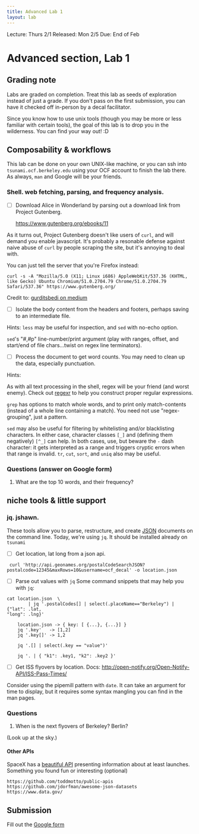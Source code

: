 ```yaml
---
title: Advanced Lab 1
layout: lab
---
```


Lecture: Thurs 2/1
Released: Mon 2/5
Due: End of Feb

# Advanced section, Lab 1

## Grading note
Labs are graded on completion. Treat this lab as seeds of exploration instead 
of just a grade. If you don't pass on the first submission, you can have it 
checked off in-person by a decal facilitator.

Since you know how to use unix tools (though you may be more or less familiar 
with certain tools), the goal of this lab is to drop you in the wilderness. You 
can find your way out! :D


## Composability & workflows
This lab can be done on your own UNIX-like machine, or you can ssh into 
`tsunami.ocf.berkeley.edu` using your OCF account to finish the lab there. As 
always, `man` and Google will be your friends.


### Shell. web fetching, parsing, and frequency analysis.
- [ ] Download Alice in Wonderland by parsing out a download link from Project 
Gutenberg.

    https://www.gutenberg.org/ebooks/11

As it turns out, Project Gutenberg doesn't like users of `curl`, and will 
demand 
you enable javascript.  It's probably a resonable defense against naive abuse 
of `curl` by people scraping the site, but it's annoying to deal with.


You can just tell the server that you're Firefox instead:

```
curl -s -A "Mozilla/5.0 (X11; Linux i686) AppleWebKit/537.36 (KHTML, like Gecko) Ubuntu Chromium/51.0.2704.79 Chrome/51.0.2704.79 Safari/537.36" https://www.gutenberg.org/
```
    
Credit to: [gurditsbedi on 
medium](https://medium.com/@gurditsbedi/automating-download-from-project-gutenberg-using-the-linux-terminal-e9f35bbbd06c)



- [ ] Isolate the body content from the headers and footers, perhaps saving to 
an intermediate file. 

Hints: 
`less` may be useful for inspection, and `sed` with no-echo option. 

`sed`'s "#,#p" line-number/print argument (play with ranges, offset, and 
start/end of file chars...twist on regex line terminators).

- [ ] Process the document to get word counts. You may need to clean up the 
data, especially punctuation. 

Hints:

As with all text processing in the shell, regex 
will be your friend (and worst enemy). Check out [regexr](https://regexr.com/) 
to help you construct proper regular expressions.

`grep` has options to match whole words, and to print only match-contents 
(instead of a whole line containing a match). You need not use 
"regex-grouping", just a pattern. 

`sed` may also be useful for filtering by whitelisting and/or blacklisting 
characters. In either case, character classes `[_]` and (defining them 
negatively) `[^_]` can help. In both cases, use, but beware the `-` dash 
character: it gets interpreted as a range and triggers cryptic errors when that 
range is invalid. `tr`, `cut`, `sort`, and `uniq` also may be
useful.

### Questions (answer on Google form)
1. What are the top 10 words, and their frequency?

## niche tools & little support

### jq. jshawn.
These tools allow you to parse, restructure, and create 
[JSON](https://www.json.org/) documents on the 
command line. Today, we're using `jq`. It should be installed already on `tsunami`

- [ ] Get location, lat long from a json api.
```
 curl 'http://api.geonames.org/postalCodeSearchJSON?postalcode=12345&maxRows=10&username=ocf_decal' -o location.json
```
- [ ] Parse out values with `jq`
Some command snippets that may help you with `jq`:
```
cat location.json  \
        | jq '.postalCodes[] | select(.placeName=="Berkeley") | {"lat": .lat, 
"long": .lng}'

    location.json -> { key: [ {...}, {...}] }
    jq '.key'   -> [1,2]
    jq '.key[]' -> 1,2

    jq '.[] | select(.key == "value")'

    jq '. | { "k1": .key1, "k2": .key2 }'
```

- [ ] Get ISS flyovers by location.
Docs:
    http://open-notify.org/Open-Notify-API/ISS-Pass-Times/ 

Consider using the pipemill pattern with `date`. It can take an argument for 
time to display, but it requires some syntax mangling you can find in the man 
pages.

### Questions
1. When is the next flyovers of Berkeley? Berlin?

\(Look up at the sky.\)


#### Other APIs
SpaceX has a [beautiful API](https://github.com/r-spacex/SpaceX-API) presenting 
information about at least launches.
Something you found fun or interesting (optional)

    https://github.com/toddmotto/public-apis
    https://github.com/jdorfman/awesome-json-datasets
    https://www.data.gov/



## Submission
Fill out the [Google form](https://goo.gl/forms/ukSe8KIW96Egrbh72)
